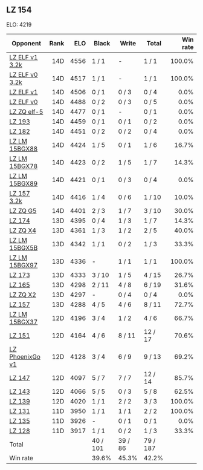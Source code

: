 ## LZ 154 ##

ELO: 4219

Opponent | Rank | ELO | Black | Write | Total | Win rate
---------|-----:|----:|-------|-------|-------|-------:
[LZ ELF v1 3.2k](LZ%20ELF%20v1%203.2k.md) | 14D | 4556 | 1 / 1 | - | 1 / 1 | 100.0%
[LZ ELF v0 3.2k](LZ%20ELF%20v0%203.2k.md) | 14D | 4517 | 1 / 1 | - | 1 / 1 | 100.0%
[LZ ELF v1](LZ%20ELF%20v1.md) | 14D | 4506 | 0 / 1 | 0 / 3 | 0 / 4 | 0.0%
[LZ ELF v0](LZ%20ELF%20v0.md) | 14D | 4488 | 0 / 2 | 0 / 3 | 0 / 5 | 0.0%
[LZ ZQ elf-5](LZ%20ZQ%20elf-5.md) | 14D | 4477 | 0 / 1 | - | 0 / 1 | 0.0%
[LZ 193](LZ%20193.md) | 14D | 4459 | 0 / 1 | 0 / 1 | 0 / 2 | 0.0%
[LZ 182](LZ%20182.md) | 14D | 4451 | 0 / 2 | 0 / 2 | 0 / 4 | 0.0%
[LZ LM 15BGX88](LZ%20LM%2015BGX88.md) | 14D | 4424 | 1 / 5 | 0 / 1 | 1 / 6 | 16.7%
[LZ LM 15BGX78](LZ%20LM%2015BGX78.md) | 14D | 4423 | 0 / 2 | 1 / 5 | 1 / 7 | 14.3%
[LZ LM 15BGX89](LZ%20LM%2015BGX89.md) | 14D | 4421 | 0 / 1 | 0 / 3 | 0 / 4 | 0.0%
[LZ 157 3.2k](LZ%20157%203.2k.md) | 14D | 4416 | 1 / 4 | 0 / 6 | 1 / 10 | 10.0%
[LZ ZQ G5](LZ%20ZQ%20G5.md) | 14D | 4401 | 2 / 3 | 1 / 7 | 3 / 10 | 30.0%
[LZ 174](LZ%20174.md) | 13D | 4395 | 0 / 4 | 1 / 3 | 1 / 7 | 14.3%
[LZ ZQ X4](LZ%20ZQ%20X4.md) | 13D | 4361 | 1 / 3 | 1 / 2 | 2 / 5 | 40.0%
[LZ LM 15BGX5B](LZ%20LM%2015BGX5B.md) | 13D | 4342 | 1 / 1 | 0 / 2 | 1 / 3 | 33.3%
[LZ LM 15BGX97](LZ%20LM%2015BGX97.md) | 13D | 4336 | - | 1 / 1 | 1 / 1 | 100.0%
[LZ 173](LZ%20173.md) | 13D | 4333 | 3 / 10 | 1 / 5 | 4 / 15 | 26.7%
[LZ 165](LZ%20165.md) | 13D | 4298 | 2 / 11 | 4 / 8 | 6 / 19 | 31.6%
[LZ ZQ X2](LZ%20ZQ%20X2.md) | 13D | 4297 | - | 0 / 4 | 0 / 4 | 0.0%
[LZ 157](LZ%20157.md) | 13D | 4288 | 4 / 5 | 4 / 6 | 8 / 11 | 72.7%
[LZ LM 15BGX37](LZ%20LM%2015BGX37.md) | 12D | 4196 | 3 / 4 | 1 / 2 | 4 / 6 | 66.7%
[LZ 151](LZ%20151.md) | 12D | 4164 | 4 / 6 | 8 / 11 | 12 / 17 | 70.6%
[LZ PhoenixGo v1](LZ%20PhoenixGo%20v1.md) | 12D | 4128 | 3 / 4 | 6 / 9 | 9 / 13 | 69.2%
[LZ 147](LZ%20147.md) | 12D | 4097 | 5 / 7 | 7 / 7 | 12 / 14 | 85.7%
[LZ 143](LZ%20143.md) | 12D | 4066 | 5 / 5 | 0 / 3 | 5 / 8 | 62.5%
[LZ 139](LZ%20139.md) | 12D | 4020 | 1 / 1 | 2 / 2 | 3 / 3 | 100.0%
[LZ 131](LZ%20131.md) | 11D | 3950 | 1 / 1 | 1 / 1 | 2 / 2 | 100.0%
[LZ 135](LZ%20135.md) | 11D | 3926 | - | 0 / 1 | 0 / 1 | 0.0%
[LZ 128](LZ%20128.md) | 11D | 3917 | 1 / 1 | 0 / 2 | 1 / 3 | 33.3%
Total | | | 40 / 101 | 39 / 86 | 79 / 187 | 
Win rate| | | 39.6% | 45.3% | 42.2% | 
